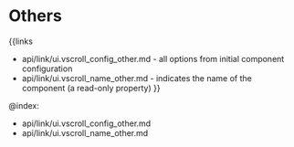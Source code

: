 
Others
=======

{{links
- api/link/ui.vscroll_config_other.md - all options from initial component configuration
- api/link/ui.vscroll_name_other.md - indicates the name of the component (a read-only property)
}}

@index:
- api/link/ui.vscroll_config_other.md
- api/link/ui.vscroll_name_other.md


